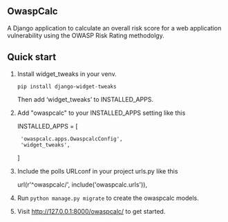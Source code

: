 OwaspCalc
-----------

A Django application to calculate an overall risk score for a web application vulnerability using the OWASP Risk Rating methodolgy.

Quick start
-----------
1.  Install widget_tweaks in your venv.

    `pip install django-widget-tweaks`
    
    Then add ‘widget_tweaks’ to INSTALLED_APPS.

2. Add "owaspcalc" to your INSTALLED_APPS setting like this

    INSTALLED_APPS = [
        
        'owaspcalc.apps.OwaspcalcConfig',
        'widget_tweaks',
    ]

3. Include the polls URLconf in your project urls.py like this

    url(r'^owaspcalc/', include('owaspcalc.urls')),

4. Run `python manage.py migrate` to create the owaspcalc models.


5. Visit http://127.0.0.1:8000/owaspcalc/ to get started.
